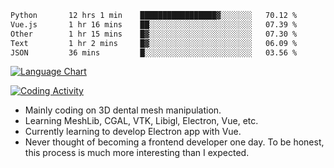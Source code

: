<!--START_SECTION:waka-->

```txt
Python       12 hrs 1 min    █████████████████▓░░░░░░░   70.12 %
Vue.js       1 hr 16 mins    ██░░░░░░░░░░░░░░░░░░░░░░░   07.39 %
Other        1 hr 15 mins    █▓░░░░░░░░░░░░░░░░░░░░░░░   07.30 %
Text         1 hr 2 mins     █▓░░░░░░░░░░░░░░░░░░░░░░░   06.09 %
JSON         36 mins         █░░░░░░░░░░░░░░░░░░░░░░░░   03.56 %
```

<!--END_SECTION:waka-->

<!--START_SECTION:waka_lang_chart_svg-->
[![Language Chart](https://wakatime.com/share/@DYPro_MIKE/13ed6aa1-fa8f-42b5-8fa7-97c58e94375f.svg)](https://wakatime.com)
<!--END_SECTION:waka_lang_chart_svg-->

<!--START_SECTION:waka_coding_activity_svg-->
[![Coding Activity](https://wakatime.com/share/@DYPro_MIKE/2224f81a-edc4-46bb-b59e-25de5147ed15.svg)](https://wakatime.com)
<!--END_SECTION:waka_coding_activity_svg-->

<!--
**0x11111111/0x11111111** is a ✨ _special_ ✨ repository because its `README.md` (this file) appears on your GitHub profile.

Here are some ideas to get you started:

- 🔭 I’m currently working on ...
- 🌱 I’m currently learning ...
- 👯 I’m looking to collaborate on ...
- 🤔 I’m looking for help with ...
- 💬 Ask me about ...
- 📫 How to reach me: ...
- 😄 Pronouns: ...
- ⚡ Fun fact: ...
-->
- Mainly coding on 3D dental mesh manipulation.
- Learning MeshLib, CGAL, VTK, Libigl, Electron, Vue, etc.
- Currently learning to develop Electron app with Vue.
- Never thought of becoming a frontend developer one day. To be honest, this process is much more interesting than I expected.
